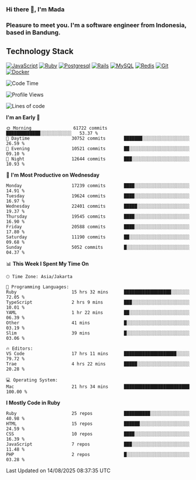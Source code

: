 ### Hi there 👋, I'm Mada
### Pleasure to meet you. I'm a software engineer from Indonesia, based in Bandung.

## Technology Stack

[![JavaScript](https://img.shields.io/badge/-JavaScript-%23F7DF1C?style=flat-square&logo=javascript&logoColor=000000&labelColor=%23F7DF1C&color=%23FFCE5A)](https://www.javascript.com/)
[![Ruby](https://img.shields.io/badge/Ruby-CC342D?style=flat-square&logo=ruby&logoColor=white)](https://www.ruby-lang.org/en/)
[![Postgresql](https://img.shields.io/badge/PostgreSQL-316192?style=flat-square&logo=postgresql&logoColor=ffffff)](https://www.postgresql.org/)
[![Rails](https://img.shields.io/badge/Ruby_on_Rails-CC0000?style=flat-square&logo=ruby-on-rails&logoColor=white)](https://rubyonrails.org/)
[![MySQL](https://img.shields.io/badge/-MySQL-4479A1?style=flat-square&logo=MySQL&logoColor=ffffff)](https://www.mysql.com/)
[![Redis](https://img.shields.io/badge/-Redis-DC382D?style=flat-square&logo=Redis&logoColor=ffffff)](https://redis.io/)
[![Git](https://img.shields.io/badge/-Git-%23F05032?style=flat-square&logo=git&logoColor=%23ffffff)](https://git-scm.com/)
[![Docker](https://img.shields.io/badge/-Docker-2496ED?style=flat-square&logo=docker&logoColor=ffffff)](https://www.docker.com/)
<!--
**madaarya/madaarya** is a ✨ _special_ ✨ repository because its `README.md` (this file) appears on your GitHub profile.

Here are some ideas to get you started:

- 🔭 I’m currently working on ...
- 🌱 I’m currently learning ...
- 👯 I’m looking to collaborate on ...
- 🤔 I’m looking for help with ...
- 💬 Ask me about ...
- 📫 How to reach me: ...
- 😄 Pronouns: ...
- ⚡ Fun fact: ...
-->
<!--START_SECTION:waka-->
![Code Time](http://img.shields.io/badge/Code%20Time-7%2C585%20hrs%2012%20mins-blue)

![Profile Views](http://img.shields.io/badge/Profile%20Views-0-blue)

![Lines of code](https://img.shields.io/badge/From%20Hello%20World%20I%27ve%20Written-52.7%20million%20lines%20of%20code-blue)

**I'm an Early 🐤** 

```text
🌞 Morning                61722 commits       █████████████░░░░░░░░░░░░   53.37 % 
🌆 Daytime                30752 commits       ███████░░░░░░░░░░░░░░░░░░   26.59 % 
🌃 Evening                10521 commits       ██░░░░░░░░░░░░░░░░░░░░░░░   09.10 % 
🌙 Night                  12644 commits       ███░░░░░░░░░░░░░░░░░░░░░░   10.93 % 
```
📅 **I'm Most Productive on Wednesday** 

```text
Monday                   17239 commits       ████░░░░░░░░░░░░░░░░░░░░░   14.91 % 
Tuesday                  19624 commits       ████░░░░░░░░░░░░░░░░░░░░░   16.97 % 
Wednesday                22401 commits       █████░░░░░░░░░░░░░░░░░░░░   19.37 % 
Thursday                 19545 commits       ████░░░░░░░░░░░░░░░░░░░░░   16.90 % 
Friday                   20588 commits       ████░░░░░░░░░░░░░░░░░░░░░   17.80 % 
Saturday                 11190 commits       ██░░░░░░░░░░░░░░░░░░░░░░░   09.68 % 
Sunday                   5052 commits        █░░░░░░░░░░░░░░░░░░░░░░░░   04.37 % 
```


📊 **This Week I Spent My Time On** 

```text
🕑︎ Time Zone: Asia/Jakarta

💬 Programming Languages: 
Ruby                     15 hrs 32 mins      ██████████████████░░░░░░░   72.05 % 
TypeScript               2 hrs 9 mins        ███░░░░░░░░░░░░░░░░░░░░░░   10.01 % 
YAML                     1 hr 22 mins        ██░░░░░░░░░░░░░░░░░░░░░░░   06.39 % 
Other                    41 mins             █░░░░░░░░░░░░░░░░░░░░░░░░   03.19 % 
Slim                     39 mins             █░░░░░░░░░░░░░░░░░░░░░░░░   03.06 % 

🔥 Editors: 
VS Code                  17 hrs 11 mins      ████████████████████░░░░░   79.72 % 
Trae                     4 hrs 22 mins       █████░░░░░░░░░░░░░░░░░░░░   20.28 % 

💻 Operating System: 
Mac                      21 hrs 34 mins      █████████████████████████   100.00 % 
```

**I Mostly Code in Ruby** 

```text
Ruby                     25 repos            ██████████░░░░░░░░░░░░░░░   40.98 % 
HTML                     15 repos            ██████░░░░░░░░░░░░░░░░░░░   24.59 % 
CSS                      10 repos            ████░░░░░░░░░░░░░░░░░░░░░   16.39 % 
JavaScript               7 repos             ███░░░░░░░░░░░░░░░░░░░░░░   11.48 % 
PHP                      2 repos             █░░░░░░░░░░░░░░░░░░░░░░░░   03.28 % 
```




 Last Updated on 14/08/2025 08:37:35 UTC
<!--END_SECTION:waka-->

